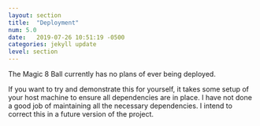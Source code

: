 ```yaml
---
layout: section
title:  "Deployment"
num: 5.0
date:   2019-07-26 10:51:19 -0500
categories: jekyll update
level: section
---
```

The Magic 8 Ball currently has no plans of ever being deployed.

If you want to try and demonstrate this for yourself, it takes some setup of your host machine to ensure all dependencies are in place.  I have not done a good job of maintaining all the necessary dependencies.  I intend to correct this in a future version of the project.